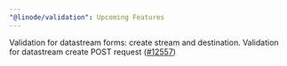 ```yaml
---
"@linode/validation": Upcoming Features
---
```


Validation for datastream forms: create stream and destination. Validation for datastream create POST request ([#12557](https://github.com/linode/manager/pull/12557))
